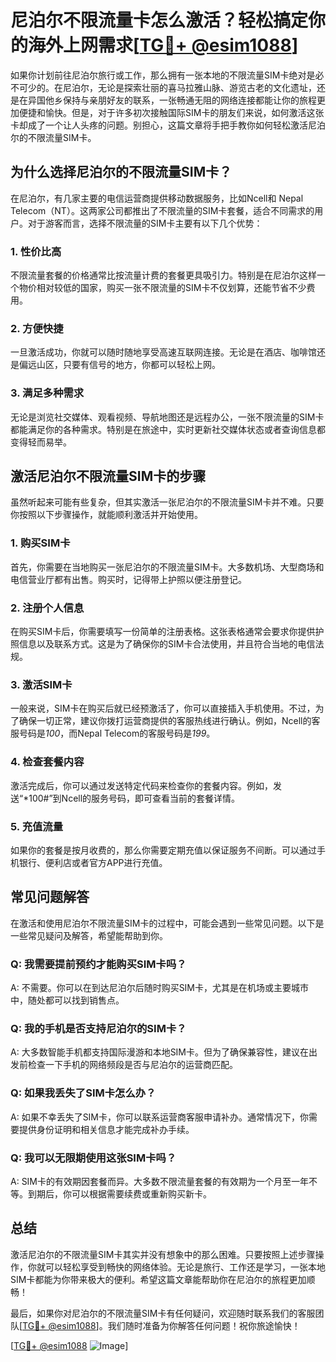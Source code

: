 # 尼泊尔不限流量卡怎么激活？轻松搞定你的海外上网需求[[TG💪+ @esim1088](https://t.me/s/esim1088)]

如果你计划前往尼泊尔旅行或工作，那么拥有一张本地的不限流量SIM卡绝对是必不可少的。在尼泊尔，无论是探索壮丽的喜马拉雅山脉、游览古老的文化遗址，还是在异国他乡保持与亲朋好友的联系，一张畅通无阻的网络连接都能让你的旅程更加便捷和愉快。但是，对于许多初次接触国际SIM卡的朋友们来说，如何激活这张卡却成了一个让人头疼的问题。别担心，这篇文章将手把手教你如何轻松激活尼泊尔的不限流量SIM卡。

## 为什么选择尼泊尔的不限流量SIM卡？

在尼泊尔，有几家主要的电信运营商提供移动数据服务，比如Ncell和 Nepal Telecom（NT）。这两家公司都推出了不限流量的SIM卡套餐，适合不同需求的用户。对于游客而言，选择不限流量的SIM卡主要有以下几个优势：

### 1. **性价比高**
   不限流量套餐的价格通常比按流量计费的套餐更具吸引力。特别是在尼泊尔这样一个物价相对较低的国家，购买一张不限流量的SIM卡不仅划算，还能节省不少费用。

### 2. **方便快捷**
   一旦激活成功，你就可以随时随地享受高速互联网连接。无论是在酒店、咖啡馆还是偏远山区，只要有信号的地方，你都可以轻松上网。

### 3. **满足多种需求**
   无论是浏览社交媒体、观看视频、导航地图还是远程办公，一张不限流量的SIM卡都能满足你的各种需求。特别是在旅途中，实时更新社交媒体状态或者查询信息都变得轻而易举。

## 激活尼泊尔不限流量SIM卡的步骤

虽然听起来可能有些复杂，但其实激活一张尼泊尔的不限流量SIM卡并不难。只要你按照以下步骤操作，就能顺利激活并开始使用。

### 1. **购买SIM卡**
   首先，你需要在当地购买一张尼泊尔的不限流量SIM卡。大多数机场、大型商场和电信营业厅都有出售。购买时，记得带上护照以便注册登记。

### 2. **注册个人信息**
   在购买SIM卡后，你需要填写一份简单的注册表格。这张表格通常会要求你提供护照信息以及联系方式。这是为了确保你的SIM卡合法使用，并且符合当地的电信法规。

### 3. **激活SIM卡**
   一般来说，SIM卡在购买后就已经预激活了，你可以直接插入手机使用。不过，为了确保一切正常，建议你拨打运营商提供的客服热线进行确认。例如，Ncell的客服号码是*100*，而Nepal Telecom的客服号码是*199*。

### 4. **检查套餐内容**
   激活完成后，你可以通过发送特定代码来检查你的套餐内容。例如，发送“*100#”到Ncell的服务号码，即可查看当前的套餐详情。

### 5. **充值流量**
   如果你的套餐是按月收费的，那么你需要定期充值以保证服务不间断。可以通过手机银行、便利店或者官方APP进行充值。

## 常见问题解答

在激活和使用尼泊尔不限流量SIM卡的过程中，可能会遇到一些常见问题。以下是一些常见疑问及解答，希望能帮助到你。

### Q: 我需要提前预约才能购买SIM卡吗？
A: 不需要。你可以在到达尼泊尔后随时购买SIM卡，尤其是在机场或主要城市中，随处都可以找到销售点。

### Q: 我的手机是否支持尼泊尔的SIM卡？
A: 大多数智能手机都支持国际漫游和本地SIM卡。但为了确保兼容性，建议在出发前检查一下手机的网络频段是否与尼泊尔的运营商匹配。

### Q: 如果我丢失了SIM卡怎么办？
A: 如果不幸丢失了SIM卡，你可以联系运营商客服申请补办。通常情况下，你需要提供身份证明和相关信息才能完成补办手续。

### Q: 我可以无限期使用这张SIM卡吗？
A: SIM卡的有效期因套餐而异。大多数不限流量套餐的有效期为一个月至一年不等。到期后，你可以根据需要续费或重新购买新卡。

## 总结

激活尼泊尔的不限流量SIM卡其实并没有想象中的那么困难。只要按照上述步骤操作，你就可以轻松享受到畅快的网络体验。无论是旅行、工作还是学习，一张本地SIM卡都能为你带来极大的便利。希望这篇文章能帮助你在尼泊尔的旅程更加顺畅！

最后，如果你对尼泊尔的不限流量SIM卡有任何疑问，欢迎随时联系我们的客服团队[[TG💪+ @esim1088](https://t.me/s/esim1088)]。我们随时准备为你解答任何问题！祝你旅途愉快！

[[TG💪+ @esim1088](https://t.me/s/esim1088) ![Image](https://i.postimg.cc/4NQfJmqS/Snipaste-2025-05-13-00-14-12.png)]